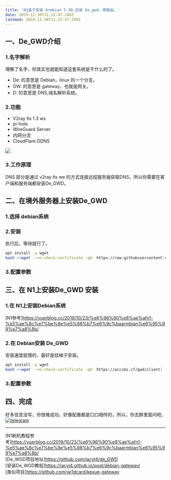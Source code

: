 ```yaml
---
title: 'N1盒子安装 Armbian 5.99,安装 De_gwd，旁路由。'
date: 2019-11-30T11:22:47.248Z
lastmod: 2019-11-30T11:22:47.298Z
---
```

## 一、De_GWD介绍

### 1.名字解析
理解了名字，你其实也就能知道这套系统是干什么的了。
    
- De: 的意思是 Debian，linux 的一个分支。     
- GW: 的意思是 gateway，也就是网关。  
- D: 的意思是 DNS,域名解析系统。     

### 2.功能
- V2ray tls 1.3 ws   
- pi-hole    
- WireGuard Server   
- 内网分流
- CloudFlare DDNS 

![](https://img.suan.su/Screen-Shot-2019-12-03-20-40-29.31.png)
### 3.工作原理
DNS 部分是通过 v2ray tls we 的方式连接远程服务器获取DNS，所以你需要在客户端和服务端都安装De_GWD。

## 二、在境外服务器上安装De_GWD
### 1.选择 debian系统
### 2.安装
执行后，等待就行了。
```bash
apt install -y wget
bash <(wget --no-check-certificate -qO- https://raw.githubusercontent.com/jacyl4/de_GWD/master/server)
```
### 3.配置参数

## 三、在 N1上安装De_GWD 安装
### 1.在 N1上安装Debian系统
[N1参考]<https://yuerblog.cc/2019/10/23/%e6%96%90%e8%ae%afn1-%e5%ae%8c%e7%be%8e%e5%88%b7%e6%9c%baarmbian%e6%95%99%e7%a8%8b/> 
### 2.在 Debian安装 De_GWD
安装速度挺慢的，最好是挂梯子安装。
```bash
apt install -y wget
bash <(wget --no-check-certificate -qO- https://acccmi.cf/gwd/client)
```
### 3.配置参数

## 四、完成

好多信息没写，你很难成功。好像配置都是口口相传的，所以，你去群里面问吧。[![telegram](https://i.loli.net/2019/10/23/Ol9PX7io5b3hZsz.png)](https://t.me/de_GWD)

-----
[N1刷机教程参考]<https://yuerblog.cc/2019/10/23/%e6%96%90%e8%ae%afn1-%e5%ae%8c%e7%be%8e%e5%88%b7%e6%9c%baarmbian%e6%95%99%e7%a8%8b/>    
[De_WGD项目地址]<https://github.com/jacyl4/de_GWD>    
[安装De_WGD教程]<https://jacyl4.github.io/post/debian-gateway/>    
[类似项目]<https://github.com/wi1dcard/kexue-gateway>

